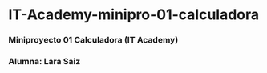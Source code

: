 # IT-Academy-minipro-01-calculadora
### Miniproyecto 01 Calculadora (IT Academy)
### Alumna: Lara Saiz
